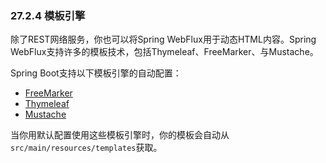 ### 27.2.4 模板引擎

除了REST网络服务，你也可以将Spring WebFlux用于动态HTML内容。Spring WebFlux支持许多的模板技术，包括Thymeleaf、FreeMarker、与Mustache。

Spring Boot支持以下模板引擎的自动配置：

- [FreeMarker](http://freemarker.org/docs/)
- [Thymeleaf](http://www.thymeleaf.org/)
- [Mustache](https://mustache.github.io/)

当你用默认配置使用这些模板引擎时，你的模板会自动从`src/main/resources/templates`获取。
